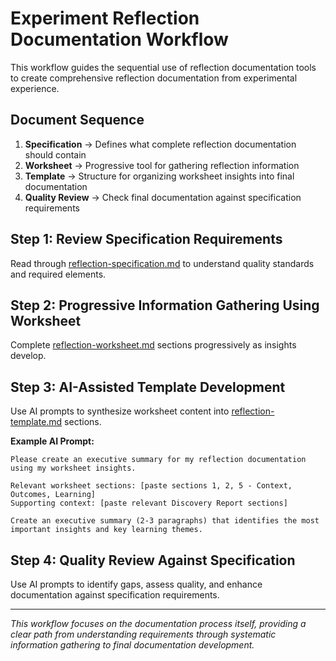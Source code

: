 # Experiment Reflection Documentation Workflow

This workflow guides the sequential use of reflection documentation tools to create comprehensive reflection documentation from experimental experience.

## Document Sequence

1. **Specification** → Defines what complete reflection documentation should contain
2. **Worksheet** → Progressive tool for gathering reflection information
3. **Template** → Structure for organizing worksheet insights into final documentation
4. **Quality Review** → Check final documentation against specification requirements

## Step 1: Review Specification Requirements
Read through [reflection-specification.md](reflection-specification.md) to understand quality standards and required elements.

## Step 2: Progressive Information Gathering Using Worksheet
Complete [reflection-worksheet.md](reflection-worksheet.md) sections progressively as insights develop.

## Step 3: AI-Assisted Template Development
Use AI prompts to synthesize worksheet content into [reflection-template.md](reflection-template.md) sections.

**Example AI Prompt:**
```
Please create an executive summary for my reflection documentation using my worksheet insights.

Relevant worksheet sections: [paste sections 1, 2, 5 - Context, Outcomes, Learning]
Supporting context: [paste relevant Discovery Report sections]

Create an executive summary (2-3 paragraphs) that identifies the most important insights and key learning themes.
```

## Step 4: Quality Review Against Specification
Use AI prompts to identify gaps, assess quality, and enhance documentation against specification requirements.

---

*This workflow focuses on the documentation process itself, providing a clear path from understanding requirements through systematic information gathering to final documentation development.*